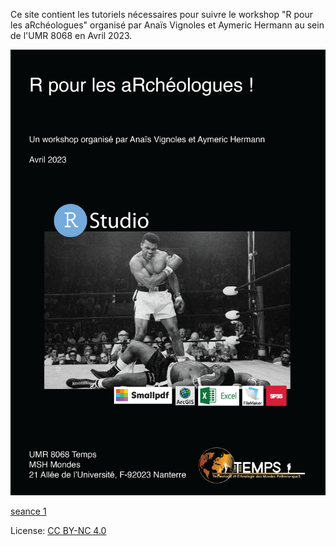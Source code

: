 Ce site contient les tutoriels nécessaires pour suivre le workshop "R pour les aRchéologues" organisé par Anaïs Vignoles et Aymeric Hermann au sein de l'UMR 8068 en Avril 2023.

![image](poster.png)

[seance 1](seance-1.html)

License: [CC BY-NC 4.0]([http://creativecommons.org/publicdomain/zero/1.0/](https://creativecommons.org/licenses/by-nc/4.0/))

